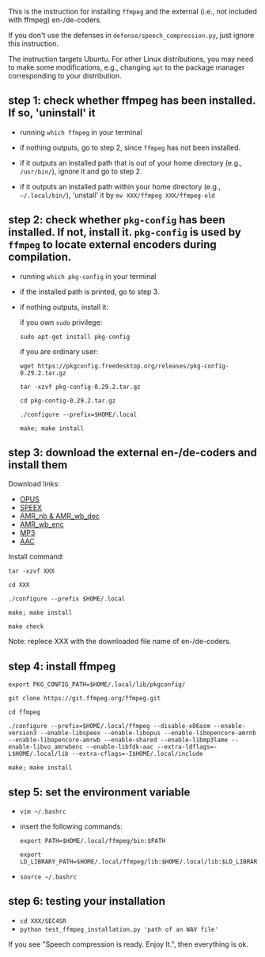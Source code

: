 
This is the instruction for installing `ffmpeg` and the external (i.e., not included with ffmpeg) en-/de-coders. 

If you don't use the defenses in `defense/speech_compression.py`, just ignore this instruction.

The instruction targets Ubuntu. For other Linux distributions, you may need to make some modifications, e.g., changing `apt` to the package manager corresponding to your distribution. 

<!-- Also, some operations within this instruction are different depending on whether you own `sudo` privilege or not. -->

## step 1: check whether ffmpeg has been installed. If so, 'uninstall' it
- running `which ffmpeg` in your terminal
- if nothing outputs, go to step 2, since `ffmpeg` has not been installed.

- if it outputs an installed path that is out of your home directory (e.g., `/usr/bin/`), ignore it and go to step 2.
- if it outputs an installed path within your home directory (e.g., `~/.local/bin/`), 'unstall' it by `mv XXX/ffmpeg XXX/ffmpeg-old`

## step 2: check whether `pkg-config` has been installed. If not, install it. `pkg-config` is used by `ffmpeg` to locate external encoders during compilation.
- running `which pkg-config` in your terminal
- if the installed path is printed, go to step 3.
- if nothing outputs, install it: 

  if you own `sudo` privilege: 
  
  `sudo apt-get install pkg-config`

  if you are ordinary user: 
  ```
  wget https://pkgconfig.freedesktop.org/releases/pkg-config-0.29.2.tar.gz

  tar -xzvf pkg-config-0.29.2.tar.gz

  cd pkg-config-0.29.2.tar.gz

  ./configure --prefix=$HOME/.local

  make; make install
  ```

## step 3: download the external en-/de-coders and install them
Download links:
<!-- - [OPUS](https://ftp.osuosl.org/pub/xiph/releases/opus/opus-1.3.1.tar.gz)
- [SPEEX](https://ftp.osuosl.org/pub/xiph/releases/speex/speex-1.2rc2.tar.gz)
- [AMR_nb & AMR_wb_dec](https://sourceforge.net/projects/opencore-amr/files/opencore-amr/opencore-amr-0.1.5.tar.gz/download)
- [AMR_wb_enc](https://sourceforge.net/projects/opencore-amr/files/vo-amrwbenc/vo-amrwbenc-0.1.3.tar.gz/download)
- [MP3](http://nchc.dl.sourceforge.net/project/lame/lame/3.99/lame-3.99.5.tar.gz)
- [AAC](https://sourceforge.net/projects/opencore-amr/files/fdk-aac/fdk-aac-2.0.2.tar.gz/download) -->
- [OPUS](https://ftp.osuosl.org/pub/xiph/releases/opus)
- [SPEEX](https://ftp.osuosl.org/pub/xiph/releases/speex)
- [AMR_nb & AMR_wb_dec](https://sourceforge.net/projects/opencore-amr/files/opencore-amr)
- [AMR_wb_enc](https://sourceforge.net/projects/opencore-amr/files/vo-amrwbenc)
- [MP3](https://sourceforge.net/projects/lame/files/lame/)
- [AAC](https://sourceforge.net/projects/opencore-amr/files/fdk-aac)

Install command:
```
tar -xzvf XXX

cd XXX

./configure --prefix $HOME/.local

make; make install

make check
```
Note: replece XXX with the downloaded file name of en-/de-coders.

## step 4: install ffmpeg

<!-- - `export PKG_CONFIG_PATH=/usr/local/lib/pkgconfig/`
or 

    `export PKG_CONFIG_PATH=/usr/lib/pkgconfig/` or 

    `export PKG_CONFIG_PATH=$HOME/.local/lib/pkgconfig/` 

    (depending on your installed path of pkg-config) -->
<!-- - `export PKG_CONFIG_PATH=$HOME/.local/lib/pkgconfig/`

- `git clone https://git.ffmpeg.org/ffmpeg.git`

- `cd ffmpeg`

- `./configure --prefix=$HOME/.local/ffmpeg --disable-x86asm --enable-version3 --enable-libspeex --enable-libopus --enable-libopencore-amrnb --enable-libopencore-amrwb --enable-shared --enable-libmp3lame --enable-libvo_amrwbenc --enable-libfdk-aac --extra-ldflags=-L$HOME/.local/lib --extra-cflags=-I$HOME/.local/include`

- `make; make install` -->

```
export PKG_CONFIG_PATH=$HOME/.local/lib/pkgconfig/

git clone https://git.ffmpeg.org/ffmpeg.git

cd ffmpeg

./configure --prefix=$HOME/.local/ffmpeg --disable-x86asm --enable-version3 --enable-libspeex --enable-libopus --enable-libopencore-amrnb --enable-libopencore-amrwb --enable-shared --enable-libmp3lame --enable-libvo_amrwbenc --enable-libfdk-aac --extra-ldflags=-L$HOME/.local/lib --extra-cflags=-I$HOME/.local/include

make; make install
```

## step 5: set the environment variable

- `vim ~/.bashrc`

- insert the following commands:
  ```
  export PATH=$HOME/.local/ffmpeg/bin:$PATH

  export LD_LIBRARY_PATH=$HOME/.local/ffmpeg/lib:$HOME/.local/lib:$LD_LIBRARY_PATH
  ```
  
- `source ~/.bashrc`

## step 6: testing your installation
- `cd XXX/SEC4SR`
- `python test_ffmpeg_installation.py 'path of an WAV file'`

If you see "Speech compression is ready. Enjoy It.", then everything is ok.

